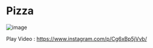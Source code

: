 # Pizza
![image](https://user-images.githubusercontent.com/99196455/183359735-b60734d2-41ed-4e33-a8a1-7514bf59989d.png)

Play Video : https://www.instagram.com/p/Cg6xBp5jVvb/

